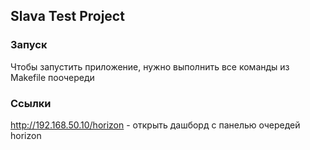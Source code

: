 
## Slava Test Project

### Запуск

Чтобы запустить приложение, нужно выполнить все команды из Makefile поочереди

### Ссылки

http://192.168.50.10/horizon - открыть дашборд с панелью очередей horizon
